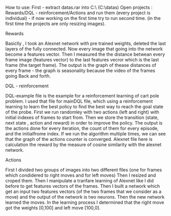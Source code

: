 How to use:
First - extract datas.rar into C:\ (C:\datas)
Open projects : Rewards/DQL - reinforcement/Actions and run them (every project is individual) - if now working on the first time try to run second time. (in the first time the projects are only resizing images).

Rewards

Basiclly , I took  an Alexnet network with pre trained weights, deleted the last layers of the fully connected.
Now every image that going into the network become a features vector. Then I measured the the distance betwean every frame image (features vector) 
to the last features vecror which is the last frame (the target frame).
The output is the graph of thease distances of every frame - the graph is seasonality because the video of the frames going Back and forth.

DQL - reinforcement

DQL-example file is the example for a reinforcement learning of cart pole problem.
I used that file for mainDQL file, which using a reinforcement learning to learn the best policy
to find the best way to reach the goal state of the probe.
First we run randomley with two actions (left and right) with initial indexes of frames to start from.
Then we store the transition (state, next state , action and reward) in order to improve the policy.
The output is the actions done for every iteration, the count of them for every episode, and the initialfrome index.
If we run the algorithm multiple times, we can see that the graph of the actions counter is converged.
Alexnet file here is calculation the reward by the measure of cosine similarity with the alexnet network.

Actions

First I divided two groups of images into two different files (one for frames which condidered to right moves and for left moves)
Then I resized and croped them.
Then I manipulate  a tranfare learning of Alexnet like I did before to get features vectors of the frames.
Then I built a network which get an input two features vectors (of the two frames that we consider as a move) and the output of the network
is two neurons. Then the new network learned the moves. 
In the learning process I determined that the right move got the weights [0,100] and left move [100,0]. 
